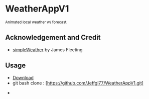 # WeatherAppV1 #
<small>Animated local weather w/ forecast.</small>

## Acknowledgement and Credit ##

*  [simpleWeather](http://simpleweatherjs.com "simpleWeather") by James Fleeting

## Usage ##

*  [Download](https://github.com/Jeffgl77/WeatherAppV1/archive/master.zip "download") 
*  git bash clone : [https://github.com/Jeffgl77/WeatherAppV1.git]

<small></small>

*  <code></code>
